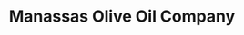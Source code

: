 ---
title: "Manassas Olive Oil Company"
url: /manassas/manassas-olive-oil-company-grant-avenue/
shop: Lebensmittel
---